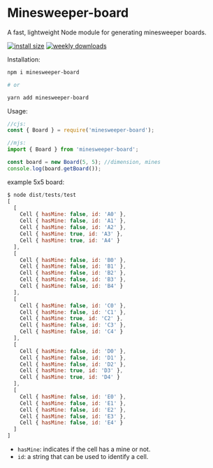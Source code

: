 # Minesweeper-board

A fast, lightweight Node module for generating minesweeper boards.

[![install size](https://packagephobia.com/badge?p=minesweeper-board)](https://packagephobia.com/result?p=minesweeper-board)
[![weekly downloads](https://img.shields.io/npm/dw/minesweeper-board.svg)](https://npmjs.com/package/minesweeper-board)

Installation:

```bash
npm i minesweeper-board

# or

yarn add minesweeper-board
```

Usage:

```js
//cjs:
const { Board } = require('minesweeper-board');

//mjs:
import { Board } from 'minesweeper-board';

const board = new Board(5, 5); //dimension, mines
console.log(board.getBoard());
```

example 5x5 board:

```js
$ node dist/tests/test
[
  [
    Cell { hasMine: false, id: 'A0' },
    Cell { hasMine: false, id: 'A1' },
    Cell { hasMine: false, id: 'A2' },
    Cell { hasMine: true, id: 'A3' },
    Cell { hasMine: true, id: 'A4' }
  ],
  [
    Cell { hasMine: false, id: 'B0' },
    Cell { hasMine: false, id: 'B1' },
    Cell { hasMine: false, id: 'B2' },
    Cell { hasMine: false, id: 'B3' },
    Cell { hasMine: false, id: 'B4' }
  ],
  [
    Cell { hasMine: false, id: 'C0' },
    Cell { hasMine: false, id: 'C1' },
    Cell { hasMine: true, id: 'C2' },
    Cell { hasMine: false, id: 'C3' },
    Cell { hasMine: false, id: 'C4' }
  ],
  [
    Cell { hasMine: false, id: 'D0' },
    Cell { hasMine: false, id: 'D1' },
    Cell { hasMine: false, id: 'D2' },
    Cell { hasMine: true, id: 'D3' },
    Cell { hasMine: true, id: 'D4' }
  ],
  [
    Cell { hasMine: false, id: 'E0' },
    Cell { hasMine: false, id: 'E1' },
    Cell { hasMine: false, id: 'E2' },
    Cell { hasMine: false, id: 'E3' },
    Cell { hasMine: false, id: 'E4' }
  ]
]
```

- `hasMine`: indicates if the cell has a mine or not.
- `id`: a string that can be used to identify a cell.